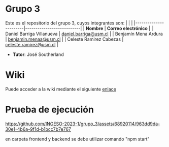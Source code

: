 # Grupo 3

Este es el repositorio del grupo 3, cuyos integrantes son:
|                       |                            |
|-----------------------|---------------------------|
| **Nombre**            | **Correo electrónico**    |
| Daniel Barriga Villanueva | daniel.barriga@usm.cl |
| Benjamín Mena Ardura | benjamin.menaa@usm.cl |
| Celeste Ramirez Cabezas | celeste.ramirez@usm.cl |

* **Tutor**: José Southerland

# Wiki

Puede acceder a la wiki mediante el siguiente [enlace](https://github.com/INGESO-2023-1/grupo_3.wiki.git)

# Prueba de ejecución

https://github.com/INGESO-2023-1/grupo_3/assets/68920114/963dd9da-30e1-4b6a-9f1d-b1bcc7b7e767


en carpeta frontend y backend se debe utilizar comando "npm start"
